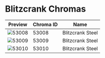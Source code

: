 # Blitzcrank Chromas

| Preview | Chroma ID | Name |
|---------|-----------|------|
| ![53008](https://raw.communitydragon.org/latest/plugins/rcp-be-lol-game-data/global/default/v1/champion-chroma-images/53/53008.png) | 53008 | Blitzcrank Steel |
| ![53009](https://raw.communitydragon.org/latest/plugins/rcp-be-lol-game-data/global/default/v1/champion-chroma-images/53/53009.png) | 53009 | Blitzcrank Steel |
| ![53010](https://raw.communitydragon.org/latest/plugins/rcp-be-lol-game-data/global/default/v1/champion-chroma-images/53/53010.png) | 53010 | Blitzcrank Steel |